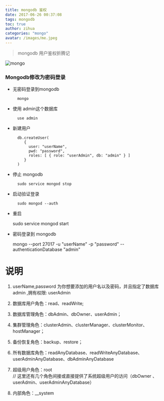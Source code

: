 ```yaml
---
title: mongodb 鉴权
date: 2017-06-26 00:37:08
tags: mongodb
toc: true
author: zihua
categories: "mongo"
avatar: /images/me.jpeg
---
```


> mongodb 用户鉴权折腾记

![mongo](http://p1teq0wgy.bkt.clouddn.com/mongo.jpg)

<!--more-->

### Mongodb修改为密码登录
* 无密码登录到mongodb


        mongo
* 使用 admin这个数据库


        use admin
* 新建用户

        db.createUser(
           {
             user: "userName",
             pwd: "password",
             roles: [ { role: "userAdmin", db: "admin" } ]
           }
        )

* 停止 mongodb


        sudo service mongod stop


* 启动验证登录


        sudo mongod --auth

* 重启　


    sudo service mongod start


* 密码登录到 mongodb


    mongo --port 27017 -u "userName" -p "password" --authenticationDatabase "admin"




# 说明
1. userName,password 为你想要添加的用户名以及密码，并且指定了数据库 admin ,拥有权限: userAdmin

1. 数据库用户角色：read、readWrite;  
2. 数据库管理角色：dbAdmin、dbOwner、userAdmin；       
3. 集群管理角色：clusterAdmin、clusterManager、clusterMonitor、hostManager；
4. 备份恢复角色：backup、restore；
5. 所有数据库角色：readAnyDatabase、readWriteAnyDatabase、userAdminAnyDatabase、dbAdminAnyDatabase
6. 超级用户角色：root  
// 这里还有几个角色间接或直接提供了系统超级用户的访问（dbOwner 、userAdmin、userAdminAnyDatabase）
7. 内部角色：__system
